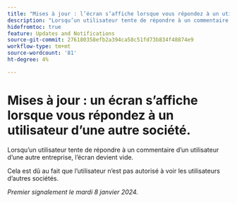 ```yaml
---
title: "Mises à jour : l’écran s’affiche lorsque vous répondez à un utilisateur d’une autre société"
description: "Lorsqu’un utilisateur tente de répondre à un commentaire d’un utilisateur d’une autre entreprise, l’écran devient vide."
hidefromtoc: true
feature: Updates and Notifications
source-git-commit: 276180358efb2a394ca58c51fd73b834f48874e9
workflow-type: tm+mt
source-wordcount: '81'
ht-degree: 4%

---
```



# Mises à jour : un écran s’affiche lorsque vous répondez à un utilisateur d’une autre société.

Lorsqu’un utilisateur tente de répondre à un commentaire d’un utilisateur d’une autre entreprise, l’écran devient vide.

Cela est dû au fait que l’utilisateur n’est pas autorisé à voir les utilisateurs d’autres sociétés.

_Premier signalement le mardi 8 janvier 2024._
